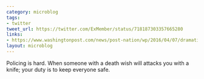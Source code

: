 ```yaml
---
category: microblog
tags:
- twitter
tweet_url: https://twitter.com/ExMember/status/718187303357665280
links:
- https://www.washingtonpost.com/news/post-nation/wp/2016/04/07/dramatic-video-shows-knife-wielding-man-shouting-kill-me-at-police-more-than-40-times/
layout: microblog
---
```

Policing is hard. When someone with a death wish will attacks you with a knife; your duty is to keep everyone safe.
